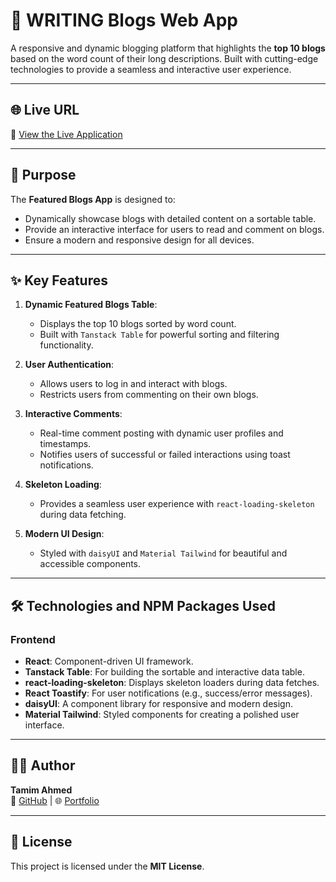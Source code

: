 # 🌟 WRITING Blogs Web App

A responsive and dynamic blogging platform that highlights the **top 10 blogs** based on the word count of their long descriptions. Built with cutting-edge technologies to provide a seamless and interactive user experience.

---

## 🌐 Live URL
🔗 [View the Live Application](https://writing-tamim.web.app)

---

## 📖 Purpose
The **Featured Blogs App** is designed to:
- Dynamically showcase blogs with detailed content on a sortable table.
- Provide an interactive interface for users to read and comment on blogs.
- Ensure a modern and responsive design for all devices.

---

## ✨ Key Features
1. **Dynamic Featured Blogs Table**:
   - Displays the top 10 blogs sorted by word count.
   - Built with `Tanstack Table` for powerful sorting and filtering functionality.

2. **User Authentication**:
   - Allows users to log in and interact with blogs.
   - Restricts users from commenting on their own blogs.

3. **Interactive Comments**:
   - Real-time comment posting with dynamic user profiles and timestamps.
   - Notifies users of successful or failed interactions using toast notifications.

4. **Skeleton Loading**:
   - Provides a seamless user experience with `react-loading-skeleton` during data fetching.

5. **Modern UI Design**:
   - Styled with `daisyUI` and `Material Tailwind` for beautiful and accessible components.

---

## 🛠️ Technologies and NPM Packages Used
### Frontend
- **React**: Component-driven UI framework.
- **Tanstack Table**: For building the sortable and interactive data table.
- **react-loading-skeleton**: Displays skeleton loaders during data fetches.
- **React Toastify**: For user notifications (e.g., success/error messages).
- **daisyUI**: A component library for responsive and modern design.
- **Material Tailwind**: Styled components for creating a polished user interface.

---

## 🧑‍💻 Author  
**Tamim Ahmed**  
🔗 [GitHub](https://github.com/TamimAhmedCD) | 🌐 [Portfolio](https://github.com/TamimAhmedCD)  

---

## 📜 License  
This project is licensed under the **MIT License**.  

